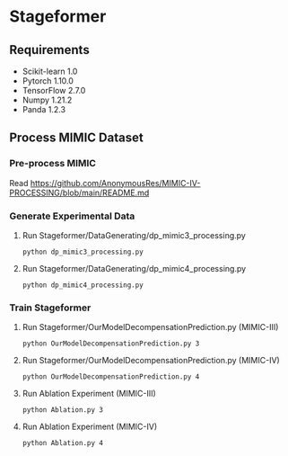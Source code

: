 # Stageformer
## Requirements
 - Scikit-learn 1.0
 - Pytorch 1.10.0
 - TensorFlow 2.7.0
 - Numpy 1.21.2 
 - Panda 1.2.3	

## Process MIMIC Dataset
### Pre-process MIMIC
Read https://github.com/AnonymousRes/MIMIC-IV-PROCESSING/blob/main/README.md
### Generate Experimental Data
1. Run Stageformer/DataGenerating/dp_mimic3_processing.py

       python dp_mimic3_processing.py       

3. Run Stageformer/DataGenerating/dp_mimic4_processing.py

       python dp_mimic4_processing.py

### Train Stageformer
1. Run Stageformer/OurModelDecompensationPrediction.py (MIMIC-III)

       python OurModelDecompensationPrediction.py 3
       
2. Run Stageformer/OurModelDecompensationPrediction.py (MIMIC-IV)

       python OurModelDecompensationPrediction.py 4
       
3. Run Ablation Experiment (MIMIC-III)

       python Ablation.py 3
       
3. Run Ablation Experiment (MIMIC-IV)

       python Ablation.py 4
